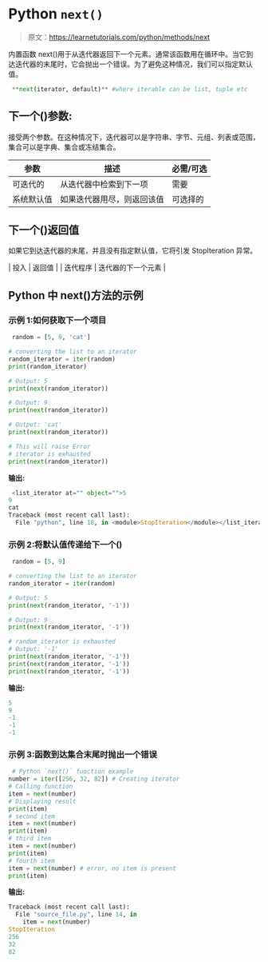 # Python `next()`

> 原文：<https://learnetutorials.com/python/methods/next>

内置函数 next()用于从迭代器返回下一个元素。通常该函数用在循环中。当它到达迭代器的末尾时，它会抛出一个错误。为了避免这种情况，我们可以指定默认值。

```py
 **next(iterator, default)** #where iterable can be list, tuple etc 

```

## 下一个()参数:

接受两个参数。在这种情况下，迭代器可以是字符串、字节、元组、列表或范围，集合可以是字典、集合或冻结集合。

| 参数 | 描述 | 必需/可选 |
| --- | --- | --- |
| 可迭代的 | 从迭代器中检索到下一项 | 需要 |
| 系统默认值 | 如果迭代器用尽，则返回该值 | 可选择的 |

## 下一个()返回值

如果它到达迭代器的末尾，并且没有指定默认值，它将引发 StopIteration 异常。

| 投入 | 返回值 |
| 迭代程序 | 迭代器的下一个元素 |

## Python 中 next()方法的示例

### 示例 1:如何获取下一个项目

```py
 random = [5, 9, 'cat']

# converting the list to an iterator
random_iterator = iter(random)
print(random_iterator)

# Output: 5
print(next(random_iterator))

# Output: 9
print(next(random_iterator))

# Output: 'cat'
print(next(random_iterator))

# This will raise Error
# iterator is exhausted
print(next(random_iterator)) 

```

**输出:**

```py
 <list_iterator at="" object="">5
9
cat
Traceback (most recent call last):
  File "python", line 18, in <module>StopIteration</module></list_iterator> 
```

### 示例 2:将默认值传递给下一个()

```py
 random = [5, 9]

# converting the list to an iterator
random_iterator = iter(random)

# Output: 5
print(next(random_iterator, '-1'))

# Output: 9
print(next(random_iterator, '-1'))

# random_iterator is exhausted
# Output: '-1'
print(next(random_iterator, '-1'))
print(next(random_iterator, '-1'))
print(next(random_iterator, '-1')) 

```

**输出:**

```py
5
9
-1
-1
-1 
```

### 示例 3:函数到达集合末尾时抛出一个错误

```py
 # Python `next()` function example  
number = iter([256, 32, 82]) # Creating iterator  
# Calling function  
item = next(number)   
# Displaying result  
print(item)  
# second item  
item = next(number)  
print(item)  
# third item  
item = next(number)  
print(item)  
# fourth item  
item = next(number) # error, no item is present  
print(item) 

```

**输出:**

```py
Traceback (most recent call last): 
  File "source_file.py", line 14, in 
    item = next(number)
StopIteration 
256
32
82 
```